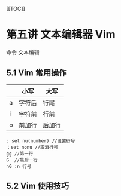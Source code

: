 [[TOC]]

# 第五讲 文本编辑器 Vim

命令 文本编辑

## 5.1 Vim 常用操作

|     | 小写   | 大写   |
| --- | ------ | ------ |
| a   | 字符后 | 行尾   |
| i   | 字符前 | 行前   |
| o   | 前加行 | 后加行 |

    : set nu(number) //设置行号
    ：set nonu //取消行号
    gg //第一行
    G  //最后一行
    nG :n 行号

## 5.2 Vim 使用技巧
